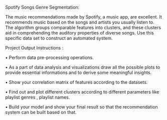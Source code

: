 Spotify Songs Genre Segmentation:



The music recommendations made by Spotify, a music app, are excellent. It recommends music based on the songs and artists you usually listen to. The algorithm groups comparable features into clusters, and these clusters aid in comprehending the auditory properties of diverse songs. Use this specific data set to construct an automated system.

Project Output Instructions :

•	Perform data pre-processing operations.

•	As a part of data analysis and visualizations draw all the possible plots to provide essential informations and to derive some meaningful 
 insights.
 
•	Show your correlation matrix of features according to the datasets.

•	Find out and plot different clusters according to different parameters like playlist genres , playlist names.

•	Build your model and show your final result so that the recommendation system can be built  based on that.
